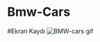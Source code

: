 # Bmw-Cars

#Ekran Kaydı
![BMW-cars gif](https://github.com/gokceksinan/Bmw-Cars/assets/140621718/7078a75e-0acf-44d7-9776-f1c3460f16c1)

